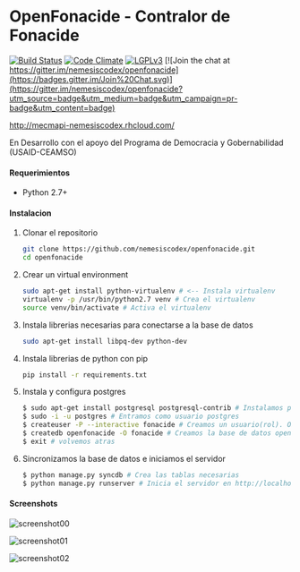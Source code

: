 OpenFonacide - Contralor de Fonacide
============

[![Build Status](https://travis-ci.org/nemesiscodex/openfonacide.svg?branch=master)](https://travis-ci.org/nemesiscodex/openfonacide) [![Code Climate](https://codeclimate.com/github/nemesiscodex/openfonacide/badges/gpa.svg)](https://codeclimate.com/github/nemesiscodex/openfonacide) [![LGPLv3](https://img.shields.io/badge/license-LGPLv3-blue.svg)](http://opensource.org/licenses/lgpl-3.0.html)  [![Join the chat at https://gitter.im/nemesiscodex/openfonacide](https://badges.gitter.im/Join%20Chat.svg)](https://gitter.im/nemesiscodex/openfonacide?utm_source=badge&utm_medium=badge&utm_campaign=pr-badge&utm_content=badge) 

http://mecmapi-nemesiscodex.rhcloud.com/

En Desarrollo con el apoyo del Programa de Democracia y Gobernabilidad (USAID-CEAMSO)

#### Requerimientos

* Python 2.7+

#### Instalacion

1. Clonar el repositorio

    ```bash
    git clone https://github.com/nemesiscodex/openfonacide.git
    cd openfonacide
    ```

2. Crear un virtual environment

    ```bash
    sudo apt-get install python-virtualenv # <-- Instala virtualenv
    virtualenv -p /usr/bin/python2.7 venv # Crea el virtualenv
    source venv/bin/activate # Activa el virtualenv
     ```
3. Instala librerias necesarias para conectarse a la base de datos

    ```bash
    sudo apt-get install libpq-dev python-dev
    ```

4. Instala librerias de python con pip

    ```bash
    pip install -r requirements.txt
    ```

5. Instala y configura postgres

    ```bash
    $ sudo apt-get install postgresql postgresql-contrib # Instalamos postgres
    $ sudo -i -u postgres # Entramos como usuario postgres
    $ createuser -P --interactive fonacide # Creamos un usuario(rol). Obs: en password pon "12345" 
    $ createdb openfonacide -O fonacide # Creamos la base de datos openfonacide para el usuario fonacide
    $ exit # volvemos atras
    ```

6. Sincronizamos la base de datos e iniciamos el servidor

    ```bash
    $ python manage.py syncdb # Crea las tablas necesarias
    $ python manage.py runserver # Inicia el servidor en http://localhost:8000/
    ```

#### Screenshots

![screenshot00](https://github.com/nemesiscodex/openfonacide/raw/master/images/home.png)

![screenshot01](https://github.com/nemesiscodex/openfonacide/raw/master/images/home2.png)

![screenshot02](https://github.com/nemesiscodex/openfonacide/raw/master/images/map.png)
